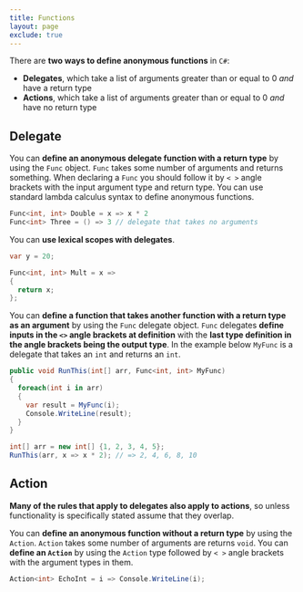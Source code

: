 ```yaml
---
title: Functions
layout: page
exclude: true
---
```


There are **two ways to define anonymous functions** in `C#`:

- **Delegates**, which take a list of arguments greater than or equal to 0 *and* have a return type
- **Actions**, which take a list of arguments greater than or equal to 0 *and* have no return type

## Delegate

You can **define an anonymous delegate function with a return type** by using the `Func` object. `Func` takes some number of arguments and returns something. When declaring a `Func` you should follow it by `< >` angle brackets with the input argument type and return type. You can use standard lambda calculus syntax to define anonymous functions.
```csharp
Func<int, int> Double = x => x * 2
Func<int> Three = () => 3 // delegate that takes no arguments
```

You can **use lexical scopes with delegates**.
```csharp
var y = 20;

Func<int, int> Mult = x =>
{
  return x;
};
```

You can **define a function that takes another function with a return type as an argument** by using the `Func` delegate object. `Func` delegates **define inputs in the `<>` angle brackets at definition** with the **last type definition in the angle brackets being the output type**. In the example below `MyFunc` is a delegate that takes an `int` and returns an `int`.
```csharp
public void RunThis(int[] arr, Func<int, int> MyFunc)
{
  foreach(int i in arr)
  {
    var result = MyFunc(i);
    Console.WriteLine(result);
  }
}

int[] arr = new int[] {1, 2, 3, 4, 5};
RunThis(arr, x => x * 2); // => 2, 4, 6, 8, 10
```

## Action

**Many of the rules that apply to delegates also apply to actions**, so unless functionality is specifically stated assume that they overlap.

You can **define an anonymous function without a return type** by using the `Action`. `Action` takes some number of arguments are returns `void`. You can **define an `Action`** by using the `Action` type followed by `< >` angle brackets with the argument types in them.

```csharp
Action<int> EchoInt = i => Console.WriteLine(i);
```


<!--stackedit_data:
eyJoaXN0b3J5IjpbLTExNDQ4MjQ0NCwxNDk4NTgyMjg1LC0xMD
c0NDg4MTk3LDUzNjQxODk5OSwtMTU3NDQ2ODkzM119
-->